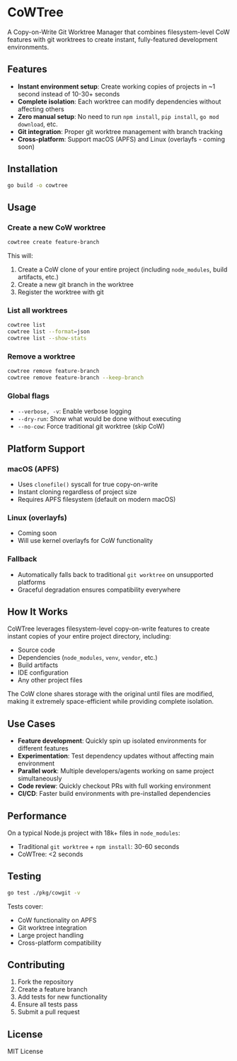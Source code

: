 # CoWTree

A Copy-on-Write Git Worktree Manager that combines filesystem-level CoW features with git worktrees to create instant, fully-featured development environments.

## Features

- **Instant environment setup**: Create working copies of projects in ~1 second instead of 10-30+ seconds
- **Complete isolation**: Each worktree can modify dependencies without affecting others
- **Zero manual setup**: No need to run `npm install`, `pip install`, `go mod download`, etc.
- **Git integration**: Proper git worktree management with branch tracking
- **Cross-platform**: Support macOS (APFS) and Linux (overlayfs - coming soon)

## Installation

```bash
go build -o cowtree
```

## Usage

### Create a new CoW worktree

```bash
cowtree create feature-branch
```

This will:
1. Create a CoW clone of your entire project (including `node_modules`, build artifacts, etc.)
2. Create a new git branch in the worktree
3. Register the worktree with git

### List all worktrees

```bash
cowtree list
cowtree list --format=json
cowtree list --show-stats
```

### Remove a worktree

```bash
cowtree remove feature-branch
cowtree remove feature-branch --keep-branch
```

### Global flags

- `--verbose, -v`: Enable verbose logging
- `--dry-run`: Show what would be done without executing
- `--no-cow`: Force traditional git worktree (skip CoW)

## Platform Support

### macOS (APFS)
- Uses `clonefile()` syscall for true copy-on-write
- Instant cloning regardless of project size
- Requires APFS filesystem (default on modern macOS)

### Linux (overlayfs)
- Coming soon
- Will use kernel overlayfs for CoW functionality

### Fallback
- Automatically falls back to traditional `git worktree` on unsupported platforms
- Graceful degradation ensures compatibility everywhere

## How It Works

CoWTree leverages filesystem-level copy-on-write features to create instant copies of your entire project directory, including:

- Source code
- Dependencies (`node_modules`, `venv`, `vendor`, etc.)
- Build artifacts
- IDE configuration
- Any other project files

The CoW clone shares storage with the original until files are modified, making it extremely space-efficient while providing complete isolation.

## Use Cases

- **Feature development**: Quickly spin up isolated environments for different features
- **Experimentation**: Test dependency updates without affecting main environment
- **Parallel work**: Multiple developers/agents working on same project simultaneously
- **Code review**: Quickly checkout PRs with full working environment
- **CI/CD**: Faster build environments with pre-installed dependencies

## Performance

On a typical Node.js project with 18k+ files in `node_modules`:
- Traditional `git worktree` + `npm install`: 30-60 seconds
- CoWTree: <2 seconds

## Testing

```bash
go test ./pkg/cowgit -v
```

Tests cover:
- CoW functionality on APFS
- Git worktree integration
- Large project handling
- Cross-platform compatibility

## Contributing

1. Fork the repository
2. Create a feature branch
3. Add tests for new functionality
4. Ensure all tests pass
5. Submit a pull request

## License

MIT License
